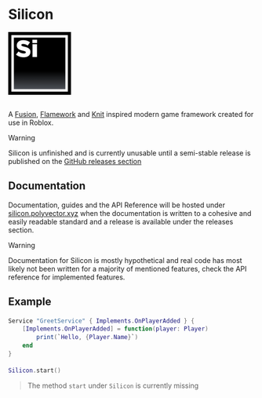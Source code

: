 # Silicon
<img align="center" src="https://github.com/PolyVectors/Silicon/blob/main/.moonwave/static/logo.png?raw=true" width="128">
<br><br>

A [Fusion](https://github.com/dphfox/Fusion), [Flamework](https://github.com/rbxts-flamework/core) and [Knit](https://github.com/Sleitnick/Knit) inspired modern game framework created for use in Roblox.

> [!WARNING]  
> Silicon is unfinished and is currently unusable until a semi-stable release is published on the [GitHub releases section](https://github.com/PolyVectors/Silicon)

## Documentation
Documentation, guides and the API Reference will be hosted under [silicon.polyvector.xyz](https://silicon.polyvector.xyz) when the documentation is written to a cohesive and easily readable standard and a release is available under the releases section.
> [!WARNING]
> Documentation for Silicon is mostly hypothetical and real code has most likely not been written for a majority of mentioned features, check the API reference for implemented features.

## Example
```lua
Service "GreetService" { Implements.OnPlayerAdded } {
    [Implements.OnPlayerAdded] = function(player: Player)
        print(`Hello, {Player.Name}`)
    end
}

Silicon.start()
```
> The method `start` under `Silicon` is currently missing